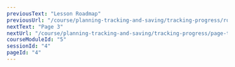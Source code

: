 ```yaml
---
previousText: "Lesson Roadmap"
previousUrl: "/course/planning-tracking-and-saving/tracking-progress/roadmap"
nextText: "Page 3"
nextUrl: "/course/planning-tracking-and-saving/tracking-progress/page-three"
courseModuleId: "5"
sessionId: "4"
pageId: "4"
---
```



